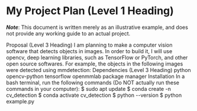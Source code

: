 # My Project Plan (Level 1 Heading)
***Note***: This document is written merely as an illustrative example, and does not provide
any working guide to an actual project.

Proposal (Level 3 Heading)
I am planning to make a computer vision software that detects objects in images.
In order to build it, I will use opencv, deep learning libraries, such as TensorFlow
or PyTorch, and other open source softwares.
For example, the objects in the following images were detected using mmdetection:
Dependencies (Level 3 Heading)
python
opencv-python
tensorflow
openmmlab
package manager
Installation
In a bash terminal, run the following commands (Do NOT actually run these commands in
your computer):
$ sudo apt update
$ conda create -n cv_detection
$ conda activate cv_detection
$ python --version
$ python example.py
